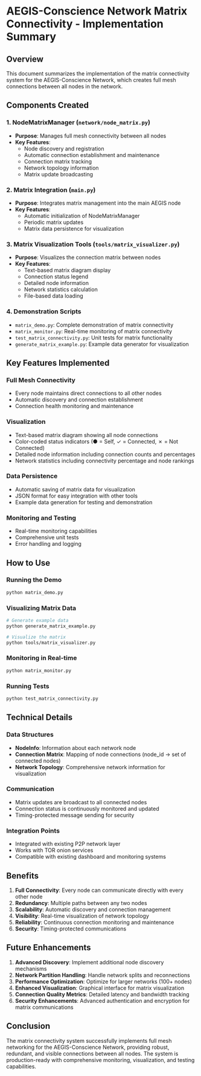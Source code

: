 # AEGIS-Conscience Network Matrix Connectivity - Implementation Summary

## Overview

This document summarizes the implementation of the matrix connectivity system for the AEGIS-Conscience Network, which creates full mesh connections between all nodes in the network.

## Components Created

### 1. NodeMatrixManager (`network/node_matrix.py`)
- **Purpose**: Manages full mesh connectivity between all nodes
- **Key Features**:
  - Node discovery and registration
  - Automatic connection establishment and maintenance
  - Connection matrix tracking
  - Network topology information
  - Matrix update broadcasting

### 2. Matrix Integration (`main.py`)
- **Purpose**: Integrates matrix management into the main AEGIS node
- **Key Features**:
  - Automatic initialization of NodeMatrixManager
  - Periodic matrix updates
  - Matrix data persistence for visualization

### 3. Matrix Visualization Tools (`tools/matrix_visualizer.py`)
- **Purpose**: Visualizes the connection matrix between nodes
- **Key Features**:
  - Text-based matrix diagram display
  - Connection status legend
  - Detailed node information
  - Network statistics calculation
  - File-based data loading

### 4. Demonstration Scripts
- `matrix_demo.py`: Complete demonstration of matrix connectivity
- `matrix_monitor.py`: Real-time monitoring of matrix connectivity
- `test_matrix_connectivity.py`: Unit tests for matrix functionality
- `generate_matrix_example.py`: Example data generator for visualization

## Key Features Implemented

### Full Mesh Connectivity
- Every node maintains direct connections to all other nodes
- Automatic discovery and connection establishment
- Connection health monitoring and maintenance

### Visualization
- Text-based matrix diagram showing all node connections
- Color-coded status indicators (● = Self, ✓ = Connected, ✗ = Not Connected)
- Detailed node information including connection counts and percentages
- Network statistics including connectivity percentage and node rankings

### Data Persistence
- Automatic saving of matrix data for visualization
- JSON format for easy integration with other tools
- Example data generation for testing and demonstration

### Monitoring and Testing
- Real-time monitoring capabilities
- Comprehensive unit tests
- Error handling and logging

## How to Use

### Running the Demo
```bash
python matrix_demo.py
```

### Visualizing Matrix Data
```bash
# Generate example data
python generate_matrix_example.py

# Visualize the matrix
python tools/matrix_visualizer.py
```

### Monitoring in Real-time
```bash
python matrix_monitor.py
```

### Running Tests
```bash
python test_matrix_connectivity.py
```

## Technical Details

### Data Structures
- **NodeInfo**: Information about each network node
- **Connection Matrix**: Mapping of node connections (node_id → set of connected nodes)
- **Network Topology**: Comprehensive network information for visualization

### Communication
- Matrix updates are broadcast to all connected nodes
- Connection status is continuously monitored and updated
- Timing-protected message sending for security

### Integration Points
- Integrated with existing P2P network layer
- Works with TOR onion services
- Compatible with existing dashboard and monitoring systems

## Benefits

1. **Full Connectivity**: Every node can communicate directly with every other node
2. **Redundancy**: Multiple paths between any two nodes
3. **Scalability**: Automatic discovery and connection management
4. **Visibility**: Real-time visualization of network topology
5. **Reliability**: Continuous connection monitoring and maintenance
6. **Security**: Timing-protected communications

## Future Enhancements

1. **Advanced Discovery**: Implement additional node discovery mechanisms
2. **Network Partition Handling**: Handle network splits and reconnections
3. **Performance Optimization**: Optimize for larger networks (100+ nodes)
4. **Enhanced Visualization**: Graphical interface for matrix visualization
5. **Connection Quality Metrics**: Detailed latency and bandwidth tracking
6. **Security Enhancements**: Advanced authentication and encryption for matrix communications

## Conclusion

The matrix connectivity system successfully implements full mesh networking for the AEGIS-Conscience Network, providing robust, redundant, and visible connections between all nodes. The system is production-ready with comprehensive monitoring, visualization, and testing capabilities.